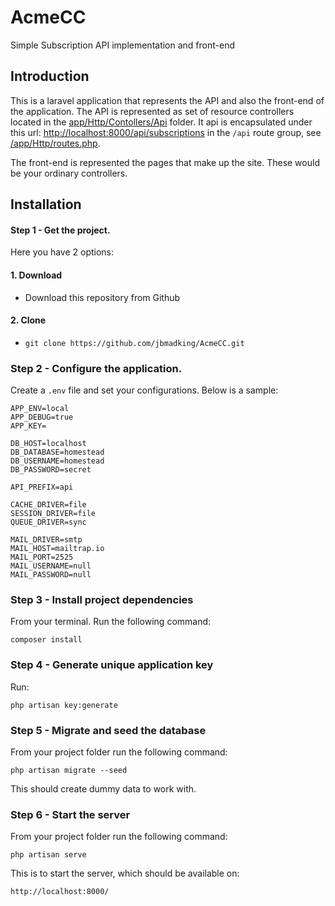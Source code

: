 # AcmeCC
Simple Subscription API implementation and front-end

## Introduction
This is a laravel application that represents the API and also the front-end of the application. The API is represented 
as set of resource controllers located in the 
[app/Http/Contollers/Api](https://github.com/jbmadking/AcmeCC/tree/master/app/Http/Controllers/Api) folder. It api is 
encapsulated under this url: [http://localhost:8000/api/subscriptions](http://localhost:8000/api/subscriptions) in the ``/api`` route group, see 
[/app/Http/routes.php](https://github.com/jbmadking/AcmeCC/blob/master/app/Http/routes.php).

The front-end is represented the pages that make up the site. These would be your ordinary controllers.

## Installation

#### Step 1 - Get the project.
Here you have 2 options:
#### 1. Download 
  - Download this repository from Github

#### 2. Clone
  - ``git clone https://github.com/jbmadking/AcmeCC.git``
  
### Step 2 - Configure the application.
Create a ``.env`` file and set your configurations. 
Below is a sample:
```
APP_ENV=local
APP_DEBUG=true
APP_KEY=

DB_HOST=localhost
DB_DATABASE=homestead
DB_USERNAME=homestead
DB_PASSWORD=secret

API_PREFIX=api

CACHE_DRIVER=file
SESSION_DRIVER=file
QUEUE_DRIVER=sync

MAIL_DRIVER=smtp
MAIL_HOST=mailtrap.io
MAIL_PORT=2525
MAIL_USERNAME=null
MAIL_PASSWORD=null
```

### Step 3 - Install project dependencies
From your terminal. Run the following command:
```
composer install
```
 
### Step 4 - Generate unique application key
Run:
```
php artisan key:generate 
``` 

### Step 5 - Migrate and seed the database
From your project folder run the following command:
```
php artisan migrate --seed
```
This should create dummy data to work with.

### Step 6 - Start the server
From your project folder run the following command:
```
php artisan serve
```
This is to start the server, which should be available on: 
```
http://localhost:8000/
```

